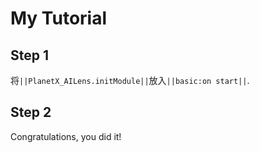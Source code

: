 # My Tutorial

## Step 1

将``||PlanetX_AILens.initModule||``放入``||basic:on start||``.

## Step 2

Congratulations, you did it!
